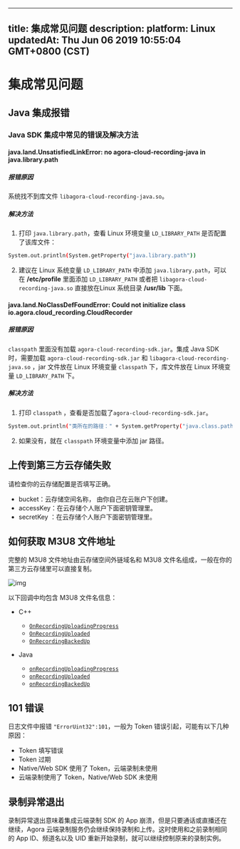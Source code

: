 
---
title: 集成常见问题
description: 
platform: Linux
updatedAt: Thu Jun 06 2019 10:55:04 GMT+0800 (CST)
---
# 集成常见问题
## Java 集成报错

### Java SDK 集成中常见的错误及解决方法

#### java.land.UnsatisfiedLinkError: no agora-cloud-recording-java in java.library.path

##### **报错原因**
系统找不到库文件 `libagora-cloud-recording-java.so`。

##### **解决方法**

1. 打印  `java.library.path`，查看 Linux 环境变量 `LD_LIBRARY_PATH` 是否配置了该库文件：
  ```bash
System.out.println(System.getProperty("java.library.path"))
  ```
2. 建议在 Linux 系统变量 `LD_LIBRARY_PATH` 中添加 `java.library.path`，可以在 **/etc/profile** 里面添加 `LD_LIBRARY_PATH` 或者把 `libagora-cloud-recording-java.so` 直接放在Linux 系统目录 **/usr/lib** 下面。

#### java.land.NoClassDefFoundError: Could not initialize class io.agora.cloud_recording.CloudRecorder

##### **报错原因**
`classpath` 里面没有加载 `agora-cloud-recording-sdk.jar`。集成 Java SDK 时，需要加载 `agora-cloud-recording-sdk.jar` 和  `libagora-cloud-recording-java.so` ，jar 文件放在 Linux 环境变量 `classpath` 下，库文件放在 Linux 环境变量 `LD_LIBRARY_PATH` 下。

##### **解决方法**

1. 打印 `classpath` ，查看是否加载了`agora-cloud-recording-sdk.jar`。
```bash
System.out.println("类所在的路径：" + System.getProperty("java.class.path"));
```
2.  如果没有，就在 `classpath` 环境变量中添加 jar 路径。


## 上传到第三方云存储失败

请检查你的云存储配置是否填写正确。

- bucket：云存储空间名称， 由你自己在云账户下创建。
- accessKey：在云存储个人账户下面密钥管理里。
- secretKey ：在云存储个人账户下面密钥管理里。

## 如何获取 M3U8 文件地址

完整的 M3U8 文件地址由云存储空间外链域名和 M3U8 文件名组成，一般在你的第三方云存储里可以直接复制。

 ![img](https://confluence.agora.io/download/attachments/632306307/image2019-3-27_1-38-3.png?version=1&modificationDate=1553621886116&api=v2)

以下回调中均包含 M3U8 文件名信息：

- C++
  - [`OnRecordingUploadingProgress`](../../cn/cloud-recording/cloud_recording_api.md)
  - [`OnRecordingUploaded`](../../cn/cloud-recording/cloud_recording_api.md)
  - [`OnRecordingBackedUp`](../../cn/cloud-recording/cloud_recording_api.md)

- Java
  - [`onRecordingUploadingProgress`](../../cn/cloud-recording/cloud_recording_api_java.md)
  - [`onRecordingUploaded`](../../cn/cloud-recording/cloud_recording_api_java.md)
  - [`onRecordingBackedUp`](../../cn/cloud-recording/cloud_recording_api_java.md)

## 101 错误

日志文件中报错 `"ErrorUint32":101`，一般为 Token 错误引起，可能有以下几种原因：

- Token 填写错误
- Token 过期
- Native/Web SDK 使用了 Token，云端录制未使用
- 云端录制使用了 Token，Native/Web SDK 未使用

## 录制异常退出

录制异常退出意味着集成云端录制 SDK 的 App 崩溃，但是只要通话或直播还在继续，Agora 云端录制服务仍会继续保持录制和上传。这时使用和之前录制相同的 App ID、频道名以及 UID 重新开始录制，就可以继续控制原来的录制实例。
